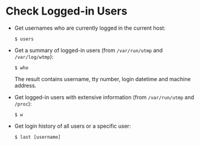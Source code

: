 # Check Logged-in Users

* Get usernames who are currently logged in the current host:

  ```console
  $ users
  ```

* Get a summary of logged-in users (from `/var/run/utmp` and `/var/log/wtmp`):

  ```console
  $ who
  ```

  The result contains username, tty number, login datetime and machine address.

* Get logged-in users with extensive information (from `/var/run/utmp` and `/proc`):

  ```console
  $ w
  ```

* Get login history of all users or a specific user:

  ```console
  $ last [username]
  ```
